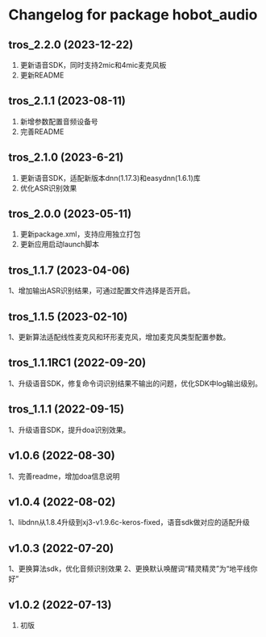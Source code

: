 # Changelog for package hobot_audio

tros_2.2.0 (2023-12-22)
------------------
1. 更新语音SDK，同时支持2mic和4mic麦克风板
2. 更新README

tros_2.1.1 (2023-08-11)
------------------
1. 新增参数配置音频设备号
2. 完善README

tros_2.1.0 (2023-6-21)
------------------
1. 更新语音SDK，适配新版本dnn(1.17.3)和easydnn(1.6.1)库
2. 优化ASR识别效果

tros_2.0.0 (2023-05-11)
------------------
1. 更新package.xml，支持应用独立打包
2. 更新应用启动launch脚本

tros_1.1.7 (2023-04-06)
------------------

1、增加输出ASR识别结果，可通过配置文件选择是否开启。

tros_1.1.5 (2023-02-10)
------------------

1、更新算法适配线性麦克风和环形麦克风，增加麦克风类型配置参数。


tros_1.1.1RC1 (2022-09-20)
------------------

1、升级语音SDK，修复命令词识别结果不输出的问题，优化SDK中log输出级别。


tros_1.1.1 (2022-09-15)
------------------

1、升级语音SDK，提升doa识别效果。


v1.0.6 (2022-08-30)
------------------

1、完善readme，增加doa信息说明



v1.0.4 (2022-08-02)
------------------

1、libdnn从1.8.4升级到xj3-v1.9.6c-keros-fixed，语音sdk做对应的适配升级



v1.0.3 (2022-07-20)
------------------

1、更换算法sdk，优化音频识别效果
2、更换默认唤醒词“精灵精灵”为“地平线你好”



v1.0.2 (2022-07-13)
------------------

1. 初版

